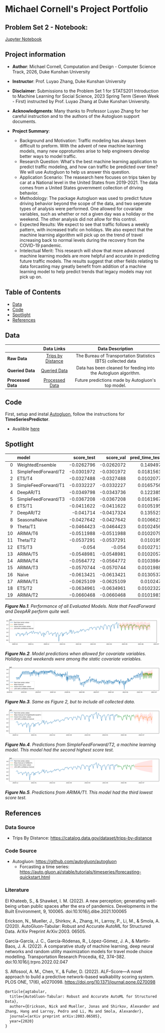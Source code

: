 # Michael Cornell's Project Portfolio

## Problem Set 2 - Notebook:

[Jupyter Notebook](https://github.com/Rising-Stars-by-Sunshine/stats201-PS2-MichaelCornell/blob/main/code/autogluonTrafficModelPredictor.ipynb)

## Project information
- **Author**: Michael Cornell, Computation and Design - Computer Science Track, 2026, Duke Kunshan University
- **Instructor**: Prof. Luyao Zhang, Duke Kunshan University
- **Disclaimer**: Submissions to the Problem Set 1 for STATS201 Introduction to Machine Learning for Social Science, 2023 Spring Term (Seven Week - First) instructed by Prof. Luyao Zhang at Duke Kunshan University.
- **Acknowledgments**: 
Many thanks to Professor Luyao Zhang for her careful instruction and to the authors of the Autogluon support documents.

- **Project Summary**: 
  - Background and Motivation: Traffic modeling has always been difficult to preform. With the advent of new machine learning models, many new opprotunites arise to help engineers develop better ways to model traffic. 
  - Research Question: What's the best machine learning application to predict traffic modeling, and how can traffic be predicted over time? We will use Autogluon to help us answer this question.
  - Application Scenario: The reasearch here focuses on trips taken by car at a National level in the United States from 2019-2021. The data comes from a United States government collection of driving behavior. 
  - Methodology: The package Autogluon was used to predict future driving behavior beyond the scope of the data, and two seperate types of analysis were performed. One allowed for covariate variables, such as whether or not a given day was a holiday or the weekend. The other analysis did not allow for this control. 
  - Expected Results: We expect to see that traffic follows a weekly pattern, with increased trafic on holidays. We also expect that the machine learning algorithm will pick up on the trend of travel increasing back to normal levels during the recovery from the COVID-19 pandemic. 
  - Intelectual Merit: This research will show that more advanced machine learning models are more helpful and accurate in predicting future traffic models. The results suggest that other fields relating to data forcasting may greatly benefit from addition of a machine learning model to help predict trends that legacy models may not pick up on.

## Table of Contents
- [Data](https://github.com/Rising-Stars-by-Sunshine/stats201-PS2-MichaelCornell#data)
- [Code](https://github.com/Rising-Stars-by-Sunshine/stats201-PS2-MichaelCornell#code)
- [Spotlight](https://github.com/Rising-Stars-by-Sunshine/stats201-PS2-MichaelCornell#spotlight)
- [References](https://github.com/Rising-Stars-by-Sunshine/stats201-PS2-MichaelCornell#references)



## Data
<div class="table-wrapper" markdown="block">

|                    |                                                    **Data Links**                                                              |                       **Data Description**                                      |
|--------------------|:------------------------------------------------------------------------------------------------------------------------------:|:-------------------------------------------------------------------------------:|
| **Raw Data**       | [Trips by Distance](https://catalog.data.gov/dataset/trips-by-distance)                                                      | The Bureau of Transportation Statistics (BTS) collected data |
| **Queried Data**   | [Queried Data](https://github.com/Rising-Stars-by-Sunshine/stats201-PS2-MichaelCornell/blob/main/data/Queried_Data)   | Data has been cleaned for feeding into the Autogluon algorithm.            |
| **Processed Data** | [Processed Data](https://github.com/Rising-Stars-by-Sunshine/stats201-PS2-MichaelCornell/tree/main/data/Processed_Data)        | Future predictions made by Autogluon's top model. |

</div>

## Code
First, setup and instal [Autogluon](https://github.com/autogluon/autogluon#example), follow the instructions for **TimeSeriesPredictor**.
- Availible [here](https://github.com/Rising-Stars-by-Sunshine/stats201-PS2-MichaelCornell/blob/main/code/autogluonTrafficModelPredictor.ipynb)

## Spotlight

|    | model                |   score_test |   score_val |   pred_time_test |   pred_time_val |   fit_time_marginal |   fit_order |
|---:|:---------------------|-------------:|------------:|-----------------:|----------------:|--------------------:|------------:|
|  0 | WeightedEnsemble     |   -0.0262796 |  -0.0262072 |        0.149497  |       0.151515  |         6.32498     |          20 |
|  1 | SimpleFeedForward/T2 |   -0.0301972 |  -0.0301972 |        0.0181561 |       0.0157161 |        37.4345      |          18 |
|  2 | ETS/T4               |   -0.0327488 |  -0.0327488 |        0.0102077 |       0.0749049 |         0.000177383 |           6 |
|  3 | SimpleFeedForward/T1 |   -0.0332227 |  -0.0332227 |        0.0165756 |       0.0163398 |        33.4099      |          17 |
|  4 | DeepAR/T1            |   -0.0349798 |  -0.0343736 |        0.122385  |       0.120849  |       363.592       |          15 |
|  5 | SimpleFeedForward/T3 |   -0.0367208 |  -0.0367208 |        0.0161967 |       0.0159767 |        34.2694      |          19 |
|  6 | ETS/T1               |   -0.0411622 |  -0.0411622 |        0.0105195 |       0.0864201 |         0.000215292 |           3 |
|  7 | DeepAR/T2            |   -0.041714  |  -0.0417324 |        0.135521  |       0.135799  |       430.265       |          16 |
|  8 | SeasonalNaive        |   -0.0427642 |  -0.0427642 |        0.0106621 |       2.82532   |         0.00245452  |           2 |
|  9 | Theta/T1             |   -0.0464423 |  -0.0464423 |        0.0102456 |       0.0998085 |         0.000169516 |           7 |
| 10 | ARIMA/T6             |   -0.0511988 |  -0.0511988 |        0.0102079 |       0.290755  |         0.00019145  |          14 |
| 11 | Theta/T2             |   -0.0537291 |  -0.0537291 |        0.010195  |       0.106301  |         0.000175238 |           8 |
| 12 | ETS/T3               |   -0.054     |  -0.054     |        0.0102711 |       0.0333762 |         0.00022006  |           5 |
| 13 | ARIMA/T5             |   -0.0548981 |  -0.0548981 |        0.0102057 |       0.146896  |         0.000212193 |          13 |
| 14 | ARIMA/T4             |   -0.0564772 |  -0.0564772 |        0.0103984 |       0.436915  |         0.000208855 |          12 |
| 15 | ARIMA/T3             |   -0.0570744 |  -0.0570744 |        0.0101988 |       0.279418  |         0.000211477 |          11 |
| 16 | Naive                |   -0.0613421 |  -0.0613421 |        0.0130537 |       3.09628   |         0.00106454  |           1 |
| 17 | ARIMA/T1             |   -0.0625109 |  -0.0625109 |        0.010247  |       0.101825  |         0.000183105 |           9 |
| 18 | ETS/T2               |   -0.0634961 |  -0.0634961 |        0.0102322 |       0.0420156 |         0.00022459  |           4 |
| 19 | ARIMA/T2             |   -0.0660468 |  -0.0660468 |        0.0101981 |       1.01988   |         0.000184059 |          10 |

***Figure No.1**. Performance of all Evaluated Models. Note that FeedForward and DeepAR perform quite well.*


<img src="https://raw.githubusercontent.com/Rising-Stars-by-Sunshine/stats201-PS2-MichaelCornell/main/spotlight/figures/figure2.png" alt="Figure2"/><br/>

***Figure No.2**. Model predictions when allowed for covariate variables. Holidays and weekends were among the static covariate variables.*


<img src="https://raw.githubusercontent.com/Rising-Stars-by-Sunshine/stats201-PS2-MichaelCornell/main/spotlight/figures/figure3.png" alt="Figure2"/><br/>

***Figure No.3**. Same as Figure 2, but to include all collected data.*


<img src="https://raw.githubusercontent.com/Rising-Stars-by-Sunshine/stats201-PS2-MichaelCornell/main/spotlight/figures/figure4.png" alt="Figure2"/><br/>

***Figure No.4**. Predictions from SimpleFeedForward/T2, a machine learning model. This model had the second highest score test.*


<img src="https://raw.githubusercontent.com/Rising-Stars-by-Sunshine/stats201-PS2-MichaelCornell/main/spotlight/figures/figure5.png" alt="Figure2"/><br/>

***Figure No.5**. Predictions from ARIMA/T1. This model had the third lowest score test.*


## References

### Data Source
- Trips By Distance: https://catalog.data.gov/dataset/trips-by-distance
### Code Source
- Autogluon: https://github.com/autogluon/autogluon
  - Forcasting a time series: https://auto.gluon.ai/stable/tutorials/timeseries/forecasting-quickstart.html
### Literature

El Khateeb, S., & Shawket, I. M. (2022). A new perception; generating well-being urban public spaces after the era of pandemics. Developments in the Built Environment, 9, 100065. doi:10.1016/j.dibe.2021.100065

Erickson, N., Mueller, J., Shirkov, A., Zhang, H., Larroy, P., Li, M., & Smola, A. (2020). AutoGluon-Tabular: Robust and Accurate AutoML for Structured Data. ArXiv Preprint ArXiv:2003. 06505.

García-García, J. C., García-Ródenas, R., López-Gómez, J. A., & Martín-Baos, J. Á. (2022). A comparative study of machine learning, deep neural networks and random utility maximization models for travel mode choice modelling. Transportation Research Procedia, 62, 374–382. doi:10.1016/j.trpro.2022.02.047

S. Alfosool, A. M., Chen, Y., & Fuller, D. (2022). ALF–Score—A novel approach to build a predictive network–based walkability scoring system. PLOS ONE, 17(6), e0270098. https://doi.org/10.1371/journal.pone.0270098

```
@article{agtabular,
  title={AutoGluon-Tabular: Robust and Accurate AutoML for Structured Data},
  author={Erickson, Nick and Mueller, Jonas and Shirkov, Alexander and Zhang, Hang and Larroy, Pedro and Li, Mu and Smola, Alexander},
  journal={arXiv preprint arXiv:2003.06505},
  year={2020}
}
```

